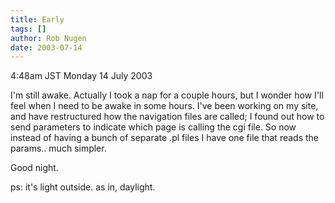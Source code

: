 ```yaml
---
title: Early
tags: []
author: Rob Nugen
date: 2003-07-14
---
```


<p class=date>4:48am JST Monday 14 July 2003</p>

<p>I'm still awake.  Actually I took a nap for a couple hours, but I
wonder how I'll feel when I need to be awake in some hours.  I've been
working on my site, and have restructured how the navigation files are
called; I found out how to send parameters to indicate which page is
calling the cgi file.  So now instead of having a bunch of separate
.pl files I have one file that reads the params.. much simpler.</p>

<p>Good night.</p>

<p>ps: it's light outside.  as in, daylight.</p>

